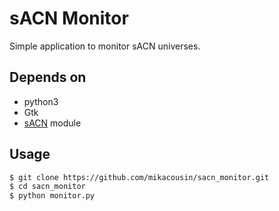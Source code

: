 # sACN Monitor

Simple application to monitor sACN universes.

## Depends on

- python3
- Gtk
- [sACN](https://github.com/Hundemeier/sacn) module

## Usage

```bash
$ git clone https://github.com/mikacousin/sacn_monitor.git
$ cd sacn_monitor
$ python monitor.py
```
